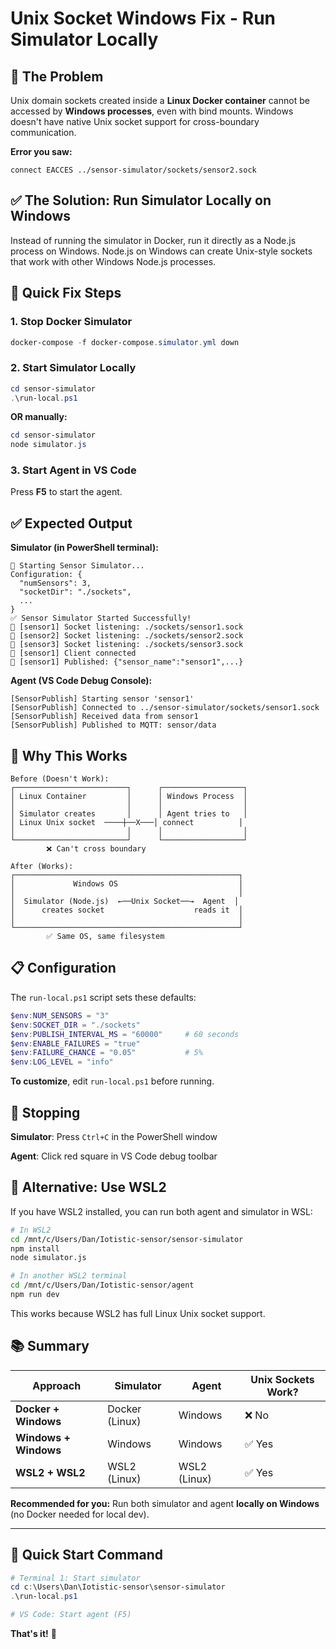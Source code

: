 # Unix Socket Windows Fix - Run Simulator Locally

## 🔴 The Problem

Unix domain sockets created inside a **Linux Docker container** cannot be accessed by **Windows processes**, even with bind mounts. Windows doesn't have native Unix socket support for cross-boundary communication.

**Error you saw:**
```
connect EACCES ../sensor-simulator/sockets/sensor2.sock
```

## ✅ The Solution: Run Simulator Locally on Windows

Instead of running the simulator in Docker, run it directly as a Node.js process on Windows. Node.js on Windows can create Unix-style sockets that work with other Windows Node.js processes.

## 🚀 Quick Fix Steps

### 1. Stop Docker Simulator

```powershell
docker-compose -f docker-compose.simulator.yml down
```

### 2. Start Simulator Locally

```powershell
cd sensor-simulator
.\run-local.ps1
```

**OR manually:**

```powershell
cd sensor-simulator
node simulator.js
```

### 3. Start Agent in VS Code

Press **F5** to start the agent.

## ✅ Expected Output

**Simulator (in PowerShell terminal):**
```
🚀 Starting Sensor Simulator...
Configuration: {
  "numSensors": 3,
  "socketDir": "./sockets",
  ...
}
✅ Sensor Simulator Started Successfully!
📡 [sensor1] Socket listening: ./sockets/sensor1.sock
📡 [sensor2] Socket listening: ./sockets/sensor2.sock
📡 [sensor3] Socket listening: ./sockets/sensor3.sock
📡 [sensor1] Client connected
📡 [sensor1] Published: {"sensor_name":"sensor1",...}
```

**Agent (VS Code Debug Console):**
```
[SensorPublish] Starting sensor 'sensor1'
[SensorPublish] Connected to ../sensor-simulator/sockets/sensor1.sock
[SensorPublish] Received data from sensor1
[SensorPublish] Published to MQTT: sensor/data
```

## 🎯 Why This Works

```
Before (Doesn't Work):
┌─────────────────────────┐      ┌──────────────────┐
│ Linux Container         │      │ Windows Process  │
│                         │      │                  │
│ Simulator creates       │      │ Agent tries to   │
│ Linux Unix socket  ────┼──X───│ connect          │
│                         │      │                  │
└─────────────────────────┘      └──────────────────┘
        ❌ Can't cross boundary

After (Works):
┌──────────────────────────────────────────────────┐
│             Windows OS                           │
│                                                  │
│  Simulator (Node.js)  ←──Unix Socket──→  Agent  │
│      creates socket                    reads it  │
│                                                  │
└──────────────────────────────────────────────────┘
        ✅ Same OS, same filesystem
```

## 📋 Configuration

The `run-local.ps1` script sets these defaults:

```powershell
$env:NUM_SENSORS = "3"
$env:SOCKET_DIR = "./sockets"
$env:PUBLISH_INTERVAL_MS = "60000"     # 60 seconds
$env:ENABLE_FAILURES = "true"
$env:FAILURE_CHANCE = "0.05"           # 5%
$env:LOG_LEVEL = "info"
```

**To customize**, edit `run-local.ps1` before running.

## 🛑 Stopping

**Simulator**: Press `Ctrl+C` in the PowerShell window

**Agent**: Click red square in VS Code debug toolbar

## 🔄 Alternative: Use WSL2

If you have WSL2 installed, you can run both agent and simulator in WSL:

```bash
# In WSL2
cd /mnt/c/Users/Dan/Iotistic-sensor/sensor-simulator
npm install
node simulator.js

# In another WSL2 terminal
cd /mnt/c/Users/Dan/Iotistic-sensor/agent
npm run dev
```

This works because WSL2 has full Linux Unix socket support.

## 📚 Summary

| Approach | Simulator | Agent | Unix Sockets Work? |
|----------|-----------|-------|-------------------|
| **Docker + Windows** | Docker (Linux) | Windows | ❌ No |
| **Windows + Windows** | Windows | Windows | ✅ Yes |
| **WSL2 + WSL2** | WSL2 (Linux) | WSL2 (Linux) | ✅ Yes |

**Recommended for you:** Run both simulator and agent **locally on Windows** (no Docker needed for local dev).

---

## 🚀 Quick Start Command

```powershell
# Terminal 1: Start simulator
cd c:\Users\Dan\Iotistic-sensor\sensor-simulator
.\run-local.ps1

# VS Code: Start agent (F5)
```

**That's it!** 🎉
